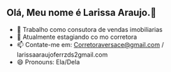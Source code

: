 ## Olá, Meu nome é Larissa Araujo.👋

- 🔭 Trabalho como consutora de vendas imobiliarias
- 🌱 Atualmente estagiando co mo corretora
- 📫 Contate-me em: Corretoraversace@gmail.com / larissaaraujoferrzds2gmail.com
- 😄 Pronouns: Ela/Dela
